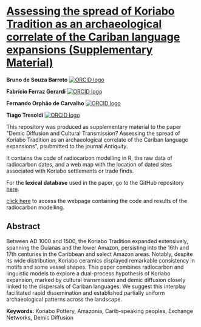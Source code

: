 # [Assessing the spread of Koriabo Tradition as an archaeological correlate of the Cariban language expansions (Supplementary Material)](https://github.com/barretobrunosb/koriabo-model)


**Bruno de Souza Barreto**   [![ORCID logo](https://info.orcid.org/wp-content/uploads/2019/11/orcid_16x16.png)](https://orcid.org/0000-0002-9166-3875)

**Fabrício Ferraz Gerardi** [![ORCID logo](https://info.orcid.org/wp-content/uploads/2019/11/orcid_16x16.png)](https://orcid.org/0000-0002-2863-1467)

**Fernando Orphão de Carvalho** [![ORCID logo](https://info.orcid.org/wp-content/uploads/2019/11/orcid_16x16.png)](https://orcid.org/0000-0002-2115-7416)

**Tiago Tresoldi** [![ORCID logo](https://info.orcid.org/wp-content/uploads/2019/11/orcid_16x16.png)](https://orcid.org/0000-0002-2863-1467)



This repository was produced as supplementary material to the paper "Demic Diffusion and Cultural Transmission? Assessing the spread of Koriabo Tradition as an archaeological correlate of the Cariban language expansions", psubmitted to the journal _Antiquity_.

It contains the code of radiocarbon modelling in R, the raw data of radiocarbon dates, and a web map with the location of dated sites associated with Koriabo settlements or trade finds.



For the **lexical database** used in the paper, go to the GitHub repository [here](https://github.com/LanguageStructure/carib-paper).

[click here](https://github.com/barretobrunosb/koriabo-paper) to access the webpage containing the code and results of the radiocarbon modelling.


## Abstract

Between AD 1000 and 1500, the Koriabo Tradition expanded extensively, spanning the Guianas and the lower Amazon, persisting into the 16th and 17th centuries in the Caribbean and select Amazon areas. Notably, despite its wide distribution, Koriabo ceramics displayed remarkable consistency in motifs and some vessel shapes. This paper combines radiocarbon and linguistic models to explore a dual-process hypothesis of Koriabo expansion, marked by cultural transmission and demic diffusion closely linked to the dispersals of Cariban languages. We suggest this interplay facilitated rapid dissemination and established partially uniform archaeological patterns across the landscape.


**Keywords:** Koriabo Pottery, Amazonia, Carib-speaking peoples, Exchange Networks, Demic Diffusion


